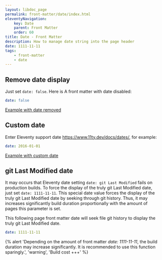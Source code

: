 ```yaml
---
layout: libdoc_page
permalink: front-matter/date/index.html
eleventyNavigation:
    key: Date
    parent: Front Matter
    order: 60
title: Date - Front Matter
description: How to manage date string into the page header
date: 1111-11-11
tags:
    - front-matter
    - date
---
```


## Remove date display

Just set `date: false`. Here is A front matter with date disabled:

```yaml
date: false
```

[Example with date removed](/content/front-matter/examples/date-disabled.md)

## Custom date

Enter Eleventy support date <https://www.11ty.dev/docs/dates/>, for example:

```yaml
date: 2016-01-01
```

[Example with custom date](/content/front-matter/examples/date-custom.md)

## git Last Modified date

It may occurs that Eleventy date setting `date: git Last Modified` fails on production builds. To force the display of the truly git Last Modified date, just set `date: 1111-11-11`. This special date value forces the display of the truly git Last Modified date by seeking through git history. Thus, it may increases significantly build duration proportionally with the amount of pages this parameter is set.

This following page front matter date will seek file git history to display the truly git Last Modified date.

```yaml
date: 1111-11-11
```

{% alert 'Depending on the amount of front matter *date: 1111-11-11*, the build duration may increase significantly. It is recommended to use this function sparingly.', 'warning', 'Build cost +++' %}
